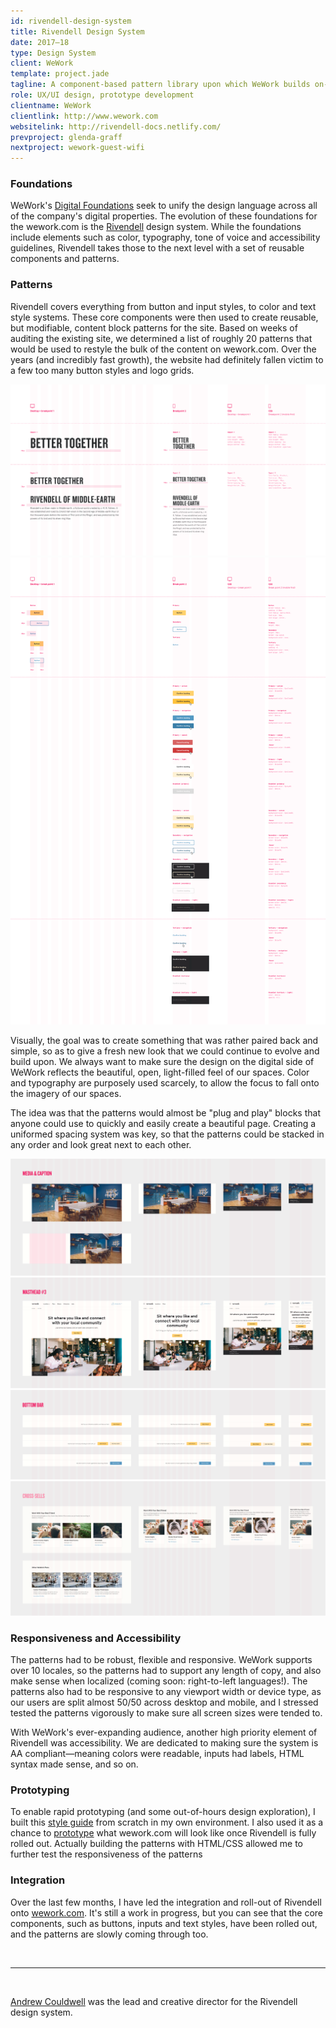 ```yaml
---
id: rivendell-design-system
title: Rivendell Design System
date: 2017–18
type: Design System
client: WeWork
template: project.jade
tagline: A component-based pattern library upon which WeWork builds on-brand, accessible and consistent products that embody our digital brand guidelines.
role: UX/UI design, prototype development
clientname: WeWork
clientlink: http://www.wework.com
websitelink: http://rivendell-docs.netlify.com/
prevproject: glenda-graff
nextproject: wework-guest-wifi
---
```


### Foundations

WeWork's <a href="http://digital-foundations.netlify.com/" target="_blank" class="link-highlight">Digital Foundations</a> seek to unify the design language across all of the company's digital properties. The evolution of these foundations for the wework.com is the <a href="http://rivendell-docs.netlify.com/" target="_blank" class="link-highlight">Rivendell</a> design system. While the foundations include elements such as color, typography, tone of voice and accessibility guidelines, Rivendell takes those to the next level with a set of reusable components and patterns.

### Patterns

Rivendell covers everything from button and input styles, to color and text style systems. These core components were then used to create reusable, but modifiable, content block patterns for the site. Based on weeks of auditing the existing site, we determined a list of roughly 20 patterns that would be used to restyle the bulk of the content on wework.com. Over the years (and incredibly fast growth), the website had definitely fallen victim to a few too many button styles and logo grids.

![Impact Title Styles](foundations-text-title-impact.png "Impact Title Styles")
![Button Styles](components-buttons.png "Button Styles")

Visually, the goal was to create something that was rather paired back and simple, so as to give a fresh new look that we could continue to evolve and build upon. We always want to make sure the design on the digital side of WeWork reflects the beautiful, open, light-filled feel of our spaces. Color and typography are purposely used scarcely, to allow the focus to fall onto the imagery of our spaces.

The idea was that the patterns would almost be "plug and play" blocks that anyone could use to quickly and easily create a beautiful page. Creating a uniformed spacing system was key, so that the patterns could be stacked in any order and look great next to each other.

![Media & Caption](media-caption.png "Media & Caption")
![Masthead #3](masthead-3.png "Masthead #3")
![Sticky Bottom Bar](bottom-bar.png "Sticky Bottom Bar")
![Cross Sells](cross-sells.png "Cross Sells")

### Responsiveness and Accessibility

The patterns had to be robust, flexible and responsive. WeWork supports over 10 locales, so the patterns had to support any length of copy, and also make sense when localized (coming soon: right-to-left languages!). The patterns also had to be responsive to any viewport width or device type, as our users are split almost 50/50 across desktop and mobile, and I stressed tested the patterns vigorously to make sure all screen sizes were tended to. 

With WeWork's ever-expanding audience, another high priority element of Rivendell was accessibility. We are dedicated to making sure the system is AA compliant—meaning colors were readable, inputs had labels, HTML syntax made sense, and so on.

### Prototyping

To enable rapid prototyping (and some out-of-hours design exploration), I built this <a href="http://ww-styleguide.amelia-lewis.com/style-guide" target="_blank" class="link-highlight">style guide</a> from scratch in my own environment. I also used it as a chance to <a href="http://ww-styleguide.amelia-lewis.com/" target="_blank" class="link-highlight">prototype</a> what wework.com will look like once Rivendell is fully rolled out. Actually building the patterns with HTML/CSS allowed me to further test the responsiveness of the patterns

### Integration

Over the last few months, I have led the integration and roll-out of Rivendell onto <a href="https://www.wework.com/" target="_blank" class="link-highlight">wework.com</a>. It's still a work in progress, but you can see that the core components, such as buttons, inputs and text styles, have been rolled out, and the patterns are slowly coming through too.


<br />

---

<br />

<a href="http://roomfive.net/" target="_blank" class="link-highlight">Andrew Couldwell</a> was the lead and creative director for the Rivendell design system.